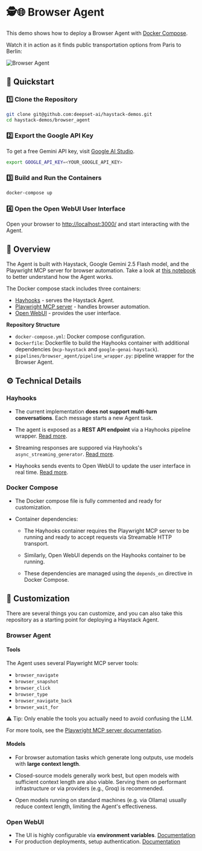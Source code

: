 # 🕵️🌐  Browser Agent

This demo shows how to deploy a Browser Agent with [Docker Compose](https://docs.docker.com/compose/).

Watch it in action as it finds public transportation options from Paris to Berlin:

![Browser Agent](video.gif)


## 🚀 Quickstart

### 1️⃣ Clone the Repository
```sh
git clone git@github.com:deepset-ai/haystack-demos.git
cd haystack-demos/browser_agent
```

### 2️⃣ Export the Google API Key

To get a free Gemini API key, visit [Google AI Studio](https://ai.google.dev/studio).
```sh
export GOOGLE_API_KEY=<YOUR_GOOGLE_API_KEY>
```

### 3️⃣ Build and Run the Containers
```sh
docker-compose up
```


### 4️⃣ Open the Open WebUI User Interface
Open your browser to [http://localhost:3000/](http://localhost:3000/) and start interacting with the Agent.



## 📖 Overview
The Agent is built with Haystack, Google Gemini 2.5 Flash model, and the Playwright MCP server for browser automation.
Take a look at [this notebook](https://haystack.deepset.ai/cookbook/browser_agents) to better understand how the Agent works.

The Docker compose stack includes three containers:
- [Hayhooks](https://github.com/deepset-ai/hayhooks) - serves the Haystack Agent.
- [Playwright MCP server](https://github.com/microsoft/playwright-mcp) - handles browser automation.
- [Open WebUI](https://github.com/open-webui/open-webui) - provides the user interface.

**Repository Structure**
- `docker-compose.yml`: Docker compose configuration.
- `Dockerfile`: Dockerfile to build the Hayhooks container with additional dependencies (`mcp-haystack` and `google-genai-haystack`).
- `pipelines/browser_agent/pipeline_wrapper.py`: pipeline wrapper for the Browser Agent.


## ⚙️ Technical Details

### Hayhooks
- The current implementation **does not support multi-turn conversations**. Each message starts a new Agent task.

- The agent is exposed as a **REST API endpoint** via a Hayhooks pipeline wrapper. [Read more](https://github.com/deepset-ai/hayhooks?tab=readme-ov-file#deploy-an-agent).

- Streaming responses are suppored via Hayhooks's `async_streaming_generator`. [Read more](https://github.com/deepset-ai/hayhooks?tab=readme-ov-file#streaming-responses-in-openai-compatible-endpoints).

- Hayhooks sends events to Open WebUI to update the user interface in real time. [Read more](https://github.com/deepset-ai/hayhooks?tab=readme-ov-file#sending-open-webui-events-enhancing-the-user-experience).

### Docker Compose

- The Docker compose file is fully commented and ready for customization.

- Container dependencies:
    - The Hayhooks container requires the Playwright MCP server to be running and ready to accept requests via Streamable HTTP transport.

    - Similarly, Open WebUI depends on the Hayhooks container to be running.

    - These dependencies are managed using the `depends_on` directive in Docker Compose.

## 🔧 Customization

There are several things you can customize, and you can also take this repository as a starting point for deploying a Haystack Agent.


### Browser Agent

#### Tools
The Agent uses several Playwright MCP server tools:
- `browser_navigate`
- `browser_snapshot`
- `browser_click`
- `browser_type`
- `browser_navigate_back`
- `browser_wait_for`

⚠️ Tip: Only enable the tools you actually need to avoid confusing the LLM.

For more tools, see the [Playwright MCP server documentation](https://github.com/microsoft/playwright-mcp?tab=readme-ov-file#tools).

#### Models

- For browser automation tasks which generate long outputs, use models with **large context length**.

- Closed-source models generally work best, but open models with sufficient context length are also viable. Serving them on performant infrastructure or via providers (e.g., Groq) is recommended.

- Open models running on standard machines (e.g. via Ollama) usually reduce context length, limiting the Agent's effectiveness.

### Open WebUI
- The UI is highly configurable via **environment variables**. [Documentation](https://docs.openwebui.com/getting-started/env-configuration/)
- For production deployments, setup authentication. [Documentation](https://docs.openwebui.com/features/sso/)

